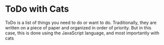# ToDo with Cats

ToDo is a list of things you need to do or want to do. Traditionally, they are written on a piece of paper and organized in order of priority. But in this case, this is done using the JavaScript language, and most importantly with cats
